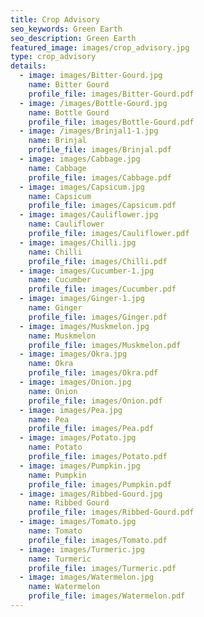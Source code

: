 ```yaml
---
title: Crop Advisory
seo_keywords: Green Earth
seo_description: Green Earth
featured_image: images/crop_advisory.jpg
type: crop_advisory
details:
  - image: images/Bitter-Gourd.jpg
    name: Bitter Gourd
    profile_file: images/Bitter-Gourd.pdf
  - image: /images/Bottle-Gourd.jpg
    name: Bottle Gourd
    profile_file: images/Bottle-Gourd.pdf
  - image: /images/Brinjal1-1.jpg
    name: Brinjal
    profile_file: images/Brinjal.pdf
  - image: images/Cabbage.jpg
    name: Cabbage
    profile_file: images/Cabbage.pdf
  - image: images/Capsicum.jpg
    name: Capsicum
    profile_file: images/Capsicum.pdf
  - image: images/Cauliflower.jpg
    name: Cauliflower
    profile_file: images/Cauliflower.pdf
  - image: images/Chilli.jpg
    name: Chilli
    profile_file: images/Chilli.pdf
  - image: images/Cucumber-1.jpg
    name: Cucumber
    profile_file: images/Cucumber.pdf
  - image: images/Ginger-1.jpg
    name: Ginger
    profile_file: images/Ginger.pdf
  - image: images/Muskmelon.jpg
    name: Muskmelon
    profile_file: images/Muskmelon.pdf
  - image: images/Okra.jpg
    name: Okra
    profile_file: images/Okra.pdf
  - image: images/Onion.jpg
    name: Onion
    profile_file: images/Onion.pdf
  - image: images/Pea.jpg
    name: Pea
    profile_file: images/Pea.pdf
  - image: images/Potato.jpg
    name: Potato
    profile_file: images/Potato.pdf
  - image: images/Pumpkin.jpg
    name: Pumpkin
    profile_file: images/Pumpkin.pdf
  - image: images/Ribbed-Gourd.jpg
    name: Ribbed Gourd
    profile_file: images/Ribbed-Gourd.pdf
  - image: images/Tomato.jpg
    name: Tomato
    profile_file: images/Tomato.pdf
  - image: images/Turmeric.jpg
    name: Turmeric
    profile_file: images/Turmeric.pdf
  - image: images/Watermelon.jpg
    name: Watermelon
    profile_file: images/Watermelon.pdf
---
```


